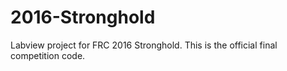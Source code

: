 # 2016-Stronghold
Labview project for FRC 2016 Stronghold.  This is the official final competition code.
